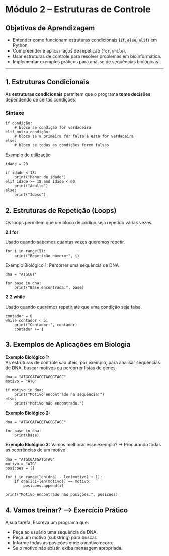 # Módulo 2 – Estruturas de Controle

## Objetivos de Aprendizagem
- Entender como funcionam estruturas condicionais (`if`, `else`, `elif`) em Python.
- Compreender e aplicar laços de repetição (`for`, `while`).
- Usar estruturas de controle para resolver problemas em bioinformática.
- Implementar exemplos práticos para análise de sequências biológicas.

---

## 1. Estruturas Condicionais

As **estruturas condicionais** permitem que o programa **tome decisões** dependendo de certas condições.

### Sintaxe
```
if condição:
    # bloco se condição for verdadeira
elif outra_condição:
    # bloco se a primeira for falsa e esta for verdadeira
else:
    # bloco se todas as condições forem falsas
```
Exemplo de utilização

```
idade = 20

if idade < 18:
    print("Menor de idade")
elif idade >= 18 and idade < 60:
    print("Adulto")
else:
    print("Idoso")
```

## 2. Estruturas de Repetição (Loops)

Os loops permitem que um bloco de código seja repetido várias vezes.

**2.1 for**

Usado quando sabemos quantas vezes queremos repetir.

```
for i in range(5):
    print("Repetição número:", i)
```
Exemplo Biológico 1: Percorrer uma sequência de DNA

```
dna = "ATGCGT"

for base in dna:
    print("Base encontrada:", base)
```

**2.2 while**

Usado quando queremos repetir até que uma condição seja falsa.

```
contador = 0
while contador < 5:
    print("Contador:", contador)
    contador += 1
```

## 3. Exemplos de Aplicações em Biologia
**Exemplo Biológico 1:** </br>
As estruturas de controle são úteis, por exemplo, para analisar sequências de DNA, buscar motivos ou percorrer listas de genes.

```
dna = "ATGCGATACGTAGCGTAGC"
motivo = "ATG"

if motivo in dna:
    print("Motivo encontrado na sequência!")
else:
    print("Motivo não encontrado.")
```

**Exemplo Biológico 2:**
```
dna = "ATGCGATACGTAGCGTAGC"

for base in dna:
    print(base)
```

**Exemplo Biológico 3:**
Vamos melhorar esse exemplo? ->  Procurando todas as ocorrências de um motivo
```
dna = "ATGCGATGATGTAG"
motivo = "ATG"
posicoes = []

for i in range(len(dna) - len(motivo) + 1):
    if dna[i:i+len(motivo)] == motivo:
        posicoes.append(i)

print("Motivo encontrado nas posições:", posicoes)
```

## 4. Vamos treinar? --> Exercício Prático

A sua tarefa: Escreva um programa que:

- Peça ao usuário uma sequência de DNA.
- Peça um motivo (substring) para buscar.
- Informe todas as posições onde o motivo ocorre.
- Se o motivo não existir, exiba mensagem apropriada.

